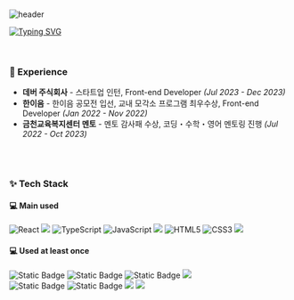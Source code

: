 <div align="right">
<!-- <img src="https://komarev.com/ghpvc/?username=DongExxn&&style=flat-square" align="right" /> -->
</div>  
  

<br/>  

<!--## Hello, I'm Dongeun Kim! 👋  

Good day!

I am a Front-end developer from South Korea 🇰🇷. I am interested in Wep/App Develop. I love reading, exercising and communicating! 

If you want to contact me, please leave me a message!-->
 ![header](https://capsule-render.vercel.app/api?type=waving&color=6994CDEE&text=&animation=twinkling&height=80)

[![Typing SVG](https://readme-typing-svg.demolab.com?font=Alkatra&weight=500&size=45&duration=4000&pause=3&color=6994CDEE&center=false&vCenter=false&multiline=true&repeat=true&width=1000&height=100&lines=Welcome+to+DongEun's+GitHub!👋)](https://git.io/typing-svg)
 
<div align="left">
<br/>

### 💫 Experience
- **데버 주식회사** - 스타트업 인턴, Front-end Developer *(Jul 2023 - Dec 2023)*
- **한이음** - 한이음 공모전 입선, 교내 모각소 프로그램 최우수상, Front-end Developer *(Jan 2022 - Nov 2022)*
- **금천교육복지센터 멘토** - 멘토 감사패 수상, 코딩・수학・영어 멘토링 진행 *(Jul 2022 - Oct 2023)*

<br/>  
  

<br/>  

### ✨ Tech Stack
#### 💻  Main used
<img src="https://img.shields.io/badge/React-61DAFB?style=for-the-badge&logo=React&logoColor=black" alt="React"/> <img src="https://img.shields.io/badge/vue.js-4FC08D?style=for-the-badge&logo=vue.js&logoColor=white"> <img src="https://img.shields.io/badge/TypeScript-3178C6?style=for-the-badge&logo=TypeScript&logoColor=white" alt="TypeScript"/> <img src="https://img.shields.io/badge/JavaScript-F7DF1E?style=for-the-badge&logo=JavaScript&logoColor=black" alt="JavaScript"/> <img src="https://img.shields.io/badge/Tailwind CSS-06B6D4?style=for-the-badge&logo=Tailwind CSS&logoColor=white"/> <img src="https://img.shields.io/badge/HTML5-E34F26?style=for-the-badge&logo=HTML5&logoColor=white" alt="HTML5"/> <img src="https://img.shields.io/badge/CSS3-1572B6?style=for-the-badge&logo=CSS3&logoColor=white" alt="CSS3"/> <img src="https://img.shields.io/badge/bootstrap-7952B3?style=for-the-badge&logo=bootstrap&logoColor=white">
#### 💻 Used at least once
 ![Static Badge](https://img.shields.io/badge/Python-3776AB?style=for-the-badge&logo=python&logoColor=white) ![Static Badge](https://img.shields.io/badge/C-A8B9CC?style=for-the-badge&logo=C&logoColor=white) ![Static Badge](https://img.shields.io/badge/C++-00599C?style=for-the-badge&logo=cplusplus&logoColor=white)  <img src="https://img.shields.io/badge/java-007396?style=for-the-badge&logo=java&logoColor=white"> <br/>
![Static Badge](https://img.shields.io/badge/node.js-339933?style=for-the-badge&logo=node.js&logoColor=white)  ![Static Badge](https://img.shields.io/badge/mysql-4479A1?style=for-the-badge&logo=mysql&logoColor=white) <img src="https://img.shields.io/badge/express-000000?style=for-the-badge&logo=express&logoColor=white"> <img src="https://img.shields.io/badge/OpenCV-5C3EE8?style=flat-square&logo=opencv&logoColor=white">

<br/>  

<!--
## Github Stats  
<table><tr><td valign="top" width="50%">

<img src="https://github-readme-stats.vercel.app/api?username=DongExxn&show_icons=true&count_private=true&hide_border=true" align="left" style="width: 100%" />

</td><td valign="top" width="50%">

<img src="https://github-readme-stats.vercel.app/api/top-langs/?username=DongExxn&hide_border=true&layout=compact" align="left" style="width: 100%" />

</td></tr></table>  
-->

<br/>  


<!--
**DongExxn** is a ✨ _special_ ✨ repository because its `README.md` (this file) appears on your GitHub profile.

Here are some ideas to get you started:

- 🔭 I’m currently working on ...
- 🌱 I’m currently learning ...
- 👯 I’m looking to collaborate on ...
- 🤔 I’m looking for help with ...
- 💬 Ask me about ...
- 📫 How to reach me: ...
- 😄 Pronouns: ...
- ⚡ Fun fact: ...
- ...
-->
